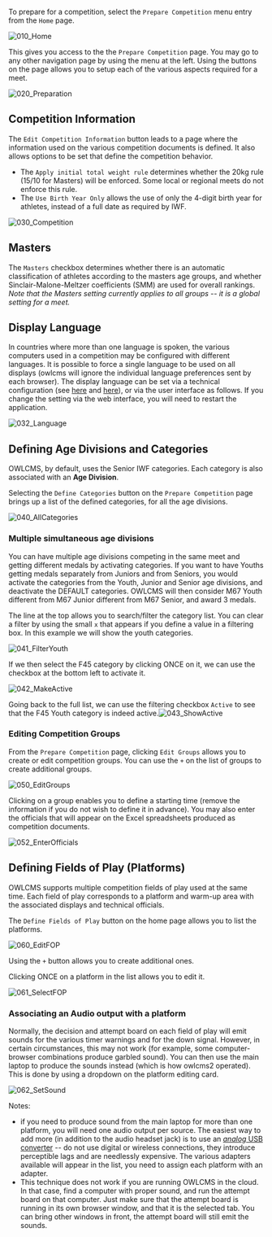 To prepare for a competition, select the `Prepare Competition` menu entry from the `Home` page.

![010_Home](img/Preparation/010_Home.png)

This gives  you access to the the `Prepare Competition` page.  You may go to any other navigation page by using the menu at the left.  Using the buttons on the page allows you to setup each of the various aspects required for a meet.

![020_Preparation](img/Preparation/020_Preparation.png)

## Competition Information

The `Edit Competition Information` button leads to a page where the information used on the various competition documents is defined.  It also allows options to be set that define the competition behavior.

- The `Apply initial total weight rule` determines whether the 20kg rule (15/10 for Masters) will be enforced.  Some local or regional meets do not enforce this rule.
- The `Use Birth Year Only` allows the use of only the 4-digit birth year for athletes, instead of a full date as required by IWF.

![030_Competition](img/Preparation/030_Competition.png)

## Masters

The `Masters` checkbox determines whether there is an automatic classification of athletes according to the masters age groups, and whether Sinclair-Malone-Meltzer coefficients (SMM) are used for overall rankings.  *Note that the Masters setting currently applies to all groups -- it is a global setting for a meet.*

## Display Language

In countries where more than one language is spoken, the various computers used in a competition may be configured with different languages.  It is possible to force a single language to be used on all displays (owlcms will ignore the individual language preferences sent by each browser).  The display language can be set via a technical configuration (see [here](Heroku#configure-your-time-zone-and-locale) and [here](LocalSetup#id=defining-the-language)), or via the user interface as follows.  If you change the setting via the web interface, you will need to restart the application.

![032_Language](img/Preparation/032_Language.png)

## Defining Age Divisions and Categories

OWLCMS, by default, uses the Senior IWF categories. Each category is also associated with an **Age Division**. 

Selecting the `Define Categories` button on the `Prepare Competition` page brings up a list of the defined categories, for all the age divisions.

![040_AllCategories](img/Preparation/040_AllCategories.png)

### Multiple simultaneous age divisions

You can have multiple age divisions competing in the same meet and getting different medals by activating categories.  If you want to have Youths getting medals separately from Juniors and from Seniors, you would activate the categories from the Youth, Junior and Senior age divisions, and deactivate the DEFAULT categories.  OWLCMS will then consider M67 Youth different from M67 Junior different from M67 Senior, and award 3 medals. 

The line at the top allows you to search/filter the category list.  You can clear a filter by using the small `x` that appears if you define a value in a filtering box.  In this example we will show the youth categories.

![041_FilterYouth](img/Preparation/041_FilterYouth.png)

If we then select the F45 category by clicking ONCE on it, we can use the checkbox at the bottom left to activate it.

![042_MakeActive](img/Preparation/042_MakeActive.png)

Going back to the full list, we can use the filtering checkbox `Active` to see that the F45 Youth category is indeed active.![043_ShowActive](img/Preparation/043_ShowActive.png)

### Editing Competition Groups

From the `Prepare Competition` page, clicking `Edit Groups` allows you to create or edit competition groups.  You can use the `+` on the list of groups to create additional groups.

![050_EditGroups](img/Preparation/050_EditGroups.png)

Clicking on a group enables you to define a starting time (remove the information if you do not wish to define it in advance).  You may also enter the officials that will appear on the Excel spreadsheets produced as competition documents.

![052_EnterOfficials](img/Preparation/052_EnterOfficials.png)

## Defining Fields of Play (Platforms)

OWLCMS supports multiple competition fields of play used at the same time.  Each field of play corresponds to a platform and warm-up area with the associated displays and technical officials.

The `Define Fields of Play` button on the home page allows you to list the platforms. 

![060_EditFOP](img/Preparation/060_EditFOP.png)

 Using the `+` button allows you to create additional ones.

Clicking ONCE on a platform in the list allows you to edit it.

![061_SelectFOP](img/Preparation/061_SelectFOP.png)

### Associating an Audio output with a platform

Normally, the decision and attempt board on each field of play will emit sounds for the various timer warnings and for the down signal.  However, in certain circumstances, this may not work (for example, some computer-browser combinations produce garbled sound).  You can then use the main laptop to produce the sounds instead (which is how owlcms2 operated).  This is done by using a dropdown on the platform editing card. 

![062_SetSound](img/Preparation/062_SetSound.png)

Notes:

- if you need to produce sound from the main laptop for more than one platform, you will need one audio output per source.  The easiest way to add more (in addition to the audio headset jack) is to use an [*analog* USB converter](https://www.amazon.com/UGREEN-External-Headphone-Microphone-Desktops/dp/B01N905VOY/ref=lp_3015427011_1_5?s=pc&ie=UTF8&qid=1564421688&sr=1-5) -- do not use digital or wireless connections, they introduce perceptible lags and are needlessly expensive.  The various adapters available will appear in the list, you need to assign each platform with an adapter.
- This technique does not work if you are running OWLCMS in the cloud.  In that case, find a computer with proper sound, and run the attempt board on that computer.  Just make sure that the attempt board is running in its own browser window, and that it is the selected tab.  You can bring other windows in front, the attempt board will still emit the sounds.

